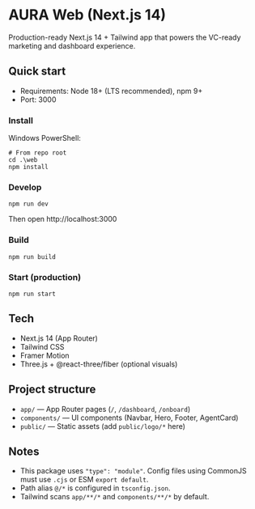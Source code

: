 # AURA Web (Next.js 14)

Production-ready Next.js 14 + Tailwind app that powers the VC-ready marketing and dashboard experience.

## Quick start

- Requirements: Node 18+ (LTS recommended), npm 9+
- Port: 3000

### Install

Windows PowerShell:

```
# From repo root
cd .\web
npm install
```

### Develop

```
npm run dev
```

Then open http://localhost:3000

### Build

```
npm run build
```

### Start (production)

```
npm run start
```

## Tech

- Next.js 14 (App Router)
- Tailwind CSS
- Framer Motion
- Three.js + @react-three/fiber (optional visuals)

## Project structure

- `app/` — App Router pages (`/`, `/dashboard`, `/onboard`)
- `components/` — UI components (Navbar, Hero, Footer, AgentCard)
- `public/` — Static assets (add `public/logo/*` here)

## Notes

- This package uses `"type": "module"`. Config files using CommonJS must use `.cjs` or ESM `export default`.
- Path alias `@/*` is configured in `tsconfig.json`.
- Tailwind scans `app/**/*` and `components/**/*` by default.
